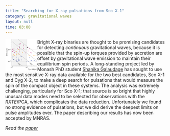 ```yaml
---
title: "Searching for X-ray pulsations from Sco X-1"
category: gravitational waves
layout: null
time: 03:00
---
```

<!-- header generated from blosxom format post; make_header.pl 23.1.2022 -->
<p>
  <!---- Begin .post ---->
<a href="http://chandra.harvard.edu/xray_sources/sco/sco.html" title="The Story of Sco X-1"><img src="images/scox1-galaudage.png" width="100" align="left" alt="Plot image from the paper"></a>
Bright X-ray binaries are thought to be promising candidates for detecting
<em>continuous</em> gravitational waves, because it is possible that the
spin-up torques provided by accretion are offset by gravitational wave 
emission to maintain their equilibrium spin periods. 
A long-standing project led by Monash PhD student 
<a href="https://twitter.com/astronerdika">Shanika Galaudage</a> has sought to use the most sensitive X-ray data available for
the two best candidates, Sco X-1 and Cyg X-2, to make a deep search for 
pulsations that would measure the spin of the compact object in these 
systems.
The analysis was extremely challenging, particularly for Sco X-1; that source
is so bright that highly unusual data modes need to be selected for 
observations with the <em>RXTE</em>/PCA, which complicates the data reduction.
Unfortunately we found no strong evidence of pulsations, but we did derive
the deepest limits on pulse amplitudes ever. The paper describing our results
has now been accepted by MNRAS.
</p>
<p><em>Read the <a href="https://arxiv.org/abs/2105.13803">paper</a></em></p>
